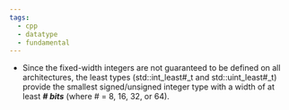 ```yaml
---
tags:
  - cpp
  - datatype
  - fundamental
---
```


- Since the fixed-width integers are not guaranteed to be defined on all architectures, the least types (std::int_least#\_t and std::uint_least#\_t) provide the smallest signed/unsigned integer type with a width of at least ***# bits*** (where # = 8, 16, 32, or 64).